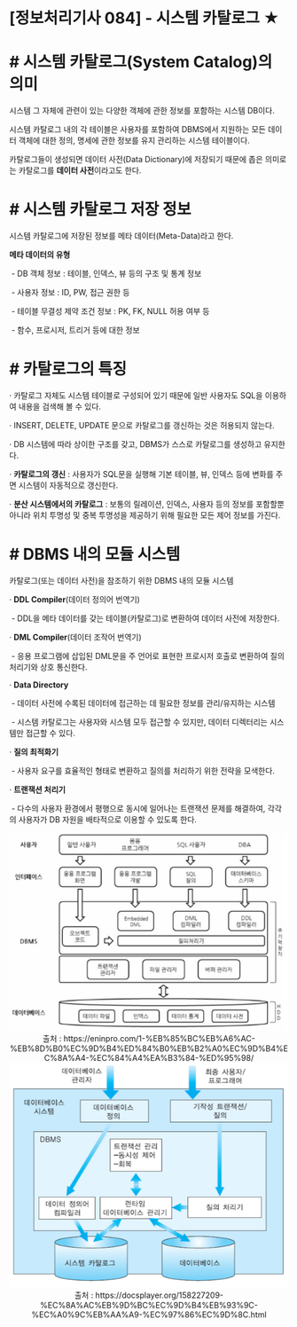

# [정보처리기사 084] - 시스템 카탈로그 ★



# **# 시스템 카탈로그(System Catalog)의 의미**

시스템 그 자체에 관련이 있는 다양한 객체에 관한 정보를 포함하는 시스템 DB이다.

시스템 카탈로그 내의 각 테이블은 사용자를 포함하여 DBMS에서 지원하는 모든 데이터 객체에 대한 정의, 명세에 관한 정보를 유지 관리하는 시스템 테이블이다.

카탈로그들이 생성되면 데이터 사전(Data Dictionary)에 저장되기 때문에 좁은 의미로는 카탈로그를 **데이터 사전**이라고도 한다.



# **# 시스템 카탈로그 저장 정보**

시스템 카탈로그에 저장된 정보를 메타 데이터(Meta-Data)라고 한다.



**메타 데이터의 유형**

​    \- DB 객체 정보 : 테이블, 인덱스, 뷰 등의 구조 및 통계 정보

​    \- 사용자 정보 : ID, PW, 접근 권한 등

​    \- 테이블 무결성 제약 조건 정보 : PK, FK, NULL 허용 여부 등

​    \- 함수, 프로시저, 트리거 등에 대한 정보



# **# 카탈로그의 특징**

· 카탈로그 자체도 시스템 테이블로 구성되어 있기 때문에 일반 사용자도 SQL을 이용하여 내용을 검색해 볼 수 있다.

· INSERT, DELETE, UPDATE 문으로 카탈로그를 갱신하는 것은 허용되지 않는다.

· DB 시스템에 따라 상이한 구조를 갖고, DBMS가 스스로 카탈로그를 생성하고 유지한다.

· **카탈로그의 갱신** : 사용자가 SQL문을 실행해 기본 테이블, 뷰, 인덱스 등에 변화를 주면 시스템이 자동적으로 갱신한다.

· **분산 시스템에서의 카탈로그** : 보통의 릴레이션, 인덱스, 사용자 등의 정보를 포함할뿐 아니라 위치 투명성 및 중복 투명성을 제공하기 위해 필요한 모든 제어 정보를 가진다.



# **# DBMS 내의 모듈 시스템**

카탈로그(또는 데이터 사전)을 참조하기 위한 DBMS 내의 모듈 시스템



· **DDL Compiler**(데이터 정의어 번역기)

​    \- DDL을 메타 데이터를 갖는 테이블(카탈로그)로 변환하여 데이터 사전에 저장한다.

· **DML Compiler**(데이터 조작어 번역기)

​    \- 응용 프로그램에 삽입된 DML문을 주 언어로 표현한 프로시저 호출로 변환하여 질의 처리기와 상호 통신한다.

· **Data Directory**

​    \- 데이터 사전에 수록된 데이터에 접근하는 데 필요한 정보를 관리/유지하는 시스템

​    \- 시스템 카탈로그는 사용자와 시스템 모두 접근할 수 있지만, 데이터 디렉터리는 시스템만 접근할 수 있다.

· **질의 최적화기**

​    \- 사용자 요구를 효율적인 형태로 변환하고 질의를 처리하기 위한 전략을 모색한다.

· **트랜잭션 처리기**

​    \- 다수의 사용자 환경에서 평행으로 동시에 일어나는 트랜잭션 문제를 해결하여, 각각의 사용자가 DB 자원을 배타적으로 이용할 수 있도록 한다.



<img src='./img/084_01.png'>

<center>출처 : https://eninpro.com/1-%EB%85%BC%EB%A6%AC-%EB%8D%B0%EC%9D%B4%ED%84%B0%EB%B2%A0%EC%9D%B4%EC%8A%A4-%EC%84%A4%EA%B3%84-%ED%95%98/</center>

<img src='./img/084_02.png'>

<center>출처 : https://docsplayer.org/158227209-%EC%8A%AC%EB%9D%BC%EC%9D%B4%EB%93%9C-%EC%A0%9C%EB%AA%A9-%EC%97%86%EC%9D%8C.html</center>